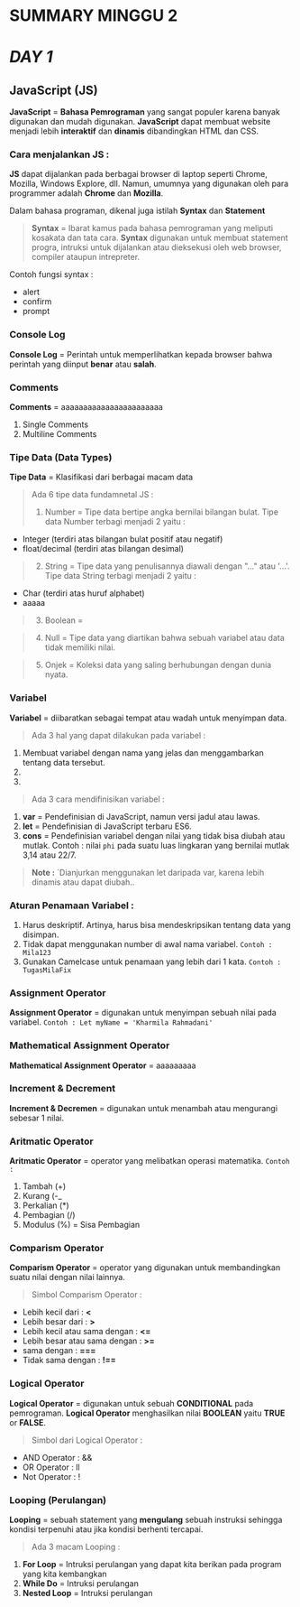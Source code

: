# **SUMMARY MINGGU** 2 #

# ***DAY 1*** #

## **JavaScript (JS)** ##

**JavaScript** = **Bahasa Pemrograman** yang sangat populer karena banyak digunakan dan mudah digunakan. **JavaScript** dapat membuat website menjadi lebih **interaktif** dan **dinamis** dibandingkan HTML dan CSS.

### Cara menjalankan JS : ###
**JS** dapat dijalankan pada berbagai browser di laptop seperti Chrome, Mozilla, Windows Explore, dll. Namun, umumnya yang digunakan oleh para programmer adalah **Chrome** dan **Mozilla**.

Dalam bahasa programan, dikenal juga istilah **Syntax** dan **Statement**
>**Syntax** = Ibarat kamus pada bahasa pemrograman yang meliputi kosakata dan tata cara.
>**Syntax** digunakan untuk membuat statement progra, intruksi untuk dijalankan atau dieksekusi oleh web browser, compiler ataupun intrepreter.

Contoh fungsi syntax :
* alert
* confirm
* prompt

### Console Log ###
**Console Log** = Perintah untuk memperlihatkan kepada browser bahwa perintah yang diinput **benar** atau **salah**.

### Comments ###
**Comments** = aaaaaaaaaaaaaaaaaaaaaaa
1. Single Comments
2. Multiline Comments

### Tipe Data (Data Types) ###
**Tipe Data** = Klasifikasi dari berbagai macam data

>Ada 6 tipe data fundamnetal JS :
>1. Number = Tipe data bertipe angka bernilai bilangan bulat. Tipe data Number terbagi menjadi 2 yaitu :
* Integer (terdiri atas bilangan bulat positif atau negatif)
* float/decimal (terdiri atas bilangan desimal)

>2. String = Tipe data yang penulisannya diawali dengan "..." atau '...'. Tipe data String terbagi menjadi 2 yaitu :
* Char (terdiri atas huruf alphabet)
* aaaaa

>3. Boolean = 

>4. Null = Tipe data yang diartikan bahwa sebuah variabel atau data tidak memiliki nilai.

>5. Onjek = Koleksi data yang saling berhubungan dengan dunia nyata.

### Variabel ###
**Variabel** = diibaratkan sebagai tempat atau wadah untuk menyimpan data.

>Ada 3 hal yang dapat dilakukan pada variabel :
1. Membuat variabel dengan nama yang jelas dan menggambarkan tentang data tersebut.
2. 
3. 

>Ada 3 cara mendifinisikan variabel :
1. **var** = Pendefinisian di JavaScript, namun versi jadul atau lawas.
2. **let** = Pendefinisian di JavaScript terbaru ES6.
3. **cons** = Pendefinisian variabel dengan nilai yang tidak bisa diubah atau mutlak. Contoh : nilai `phi` pada suatu luas lingkaran yang bernilai mutlak 3,14 atau 22/7.

>**Note :** `Dianjurkan menggunakan let daripada var, karena lebih dinamis atau dapat diubah..

### Aturan Penamaan Variabel : ###
1. Harus deskriptif. Artinya, harus bisa mendeskripsikan tentang data yang disimpan.
2. Tidak dapat menggunakan number di awal nama variabel.
`Contoh : Mila123`
3. Gunakan Camelcase untuk penamaan yang lebih dari 1 kata.
`Contoh : TugasMilaFix`

### Assignment Operator ###
**Assignment Operator** = digunakan untuk menyimpan sebuah nilai pada variabel.
`Contoh : Let myName = 'Kharmila Rahmadani'`

### Mathematical Assignment Operator ###
**Mathematical Assignment Operator** = aaaaaaaaa

### Increment & Decrement ###
**Increment & Decremen** = digunakan untuk menambah atau mengurangi sebesar 1 nilai.

### Aritmatic Operator ###
**Aritmatic Operator** = operator yang melibatkan operasi matematika. 
`Contoh :`
1. Tambah (+)
2. Kurang (-_
3. Perkalian (*)
4. Pembagian (/)
5. Modulus (%) = Sisa Pembagian

### Comparism Operator ###
**Comparism Operator** = operator yang digunakan untuk membandingkan suatu nilai dengan nilai lainnya.
>Simbol Comparism Operator :
* Lebih kecil dari              : **<**
* Lebih besar dari              : **>**
* Lebih kecil atau sama dengan  : **<=**
* Lebih besar atau sama dengan  : **>=**
* sama dengan                   : **===**
* Tidak sama dengan             : **!==**

### Logical Operator ###
**Logical Operator** = digunakan untuk sebuah **CONDITIONAL** pada pemrograman.
**Logical Operator** menghasilkan nilai **BOOLEAN** yaitu **TRUE** or **FALSE**.

>Simbol dari Logical Operator :
* AND Operator  : &&
* OR Operator   : ll
* Not Operator  : !

### Looping (Perulangan) ###
**Looping** = sebuah statement yang **mengulang** sebuah instruksi sehingga kondisi terpenuhi atau jika kondisi berhenti tercapai.
>Ada 3 macam Looping :
1. **For Loop** = Intruksi perulangan yang dapat kita berikan pada program  yang kita kembangkan
2. **While Do** = Intruksi perulangan
1. **Nested Loop** = Intruksi perulangan


